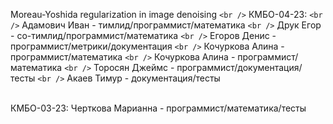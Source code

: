 Moreau-Yoshida regularization in image denoising
 `<br />`
КМБО-04-23:
 `<br />`
Адамович Иван - тимлид/программист/математика
 `<br />`
Друк Егор - со-тимлид/программист/математика
 `<br />`
Егоров Денис - программист/метрики/документация
 `<br />`
Кочуркова Алина - программист/математика
 `<br />`
Кочуркова Алина - программист/математика
 `<br />`
Торосян Джеймс - программист/документация/тесты
 `<br />`
Акаев Тимур - документация/тесты

<br />
КМБО-03-23: 
Черткова Марианна - программист/математика/тесты
